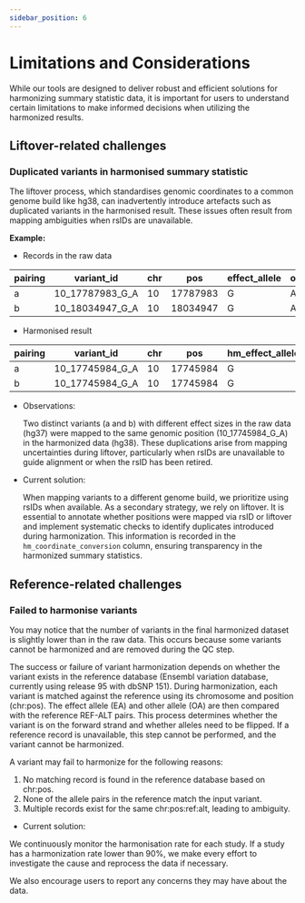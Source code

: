 ```yaml
---
sidebar_position: 6
---
```

# Limitations and Considerations

While our tools are designed to deliver robust and efficient solutions for harmonizing summary statistic data, it is important for users to understand certain limitations to make informed decisions when utilizing the harmonized results.

## Liftover-related challenges
### Duplicated variants in harmonised summary statistic

The liftover process, which standardises genomic coordinates to a common genome build like hg38, can inadvertently introduce artefacts such as duplicated variants in the harmonised result. These issues often result from mapping ambiguities when rsIDs are unavailable.

**Example:**
- Records in the raw data

| pairing | variant_id          | chr | pos       | effect_allele | other_allele | freq     | beta       | se         | p   |
|---------|-----------------------|-----|-----------|---------------|--------------|----------|------------|------------|-----|
| a       | 10_17787983_G_A       | 10  | 17787983  | G             | A            | 0.96859  | 0.00290512 | 0.00335139 | 0.39 |
| b       | 10_18034947_G_A       | 10  | 18034947  | G             | A            | 0.606068 | -0.0007883 | 0.00103352 | 0.45 |


- Harmonised result

| pairing | variant_id          | chr | pos       | hm_effect_allele | hm_other_allele | hm_beta     | effect_allele | other_allele | freq     | beta       | se        | p   |
|---------|-----------------------|-----|-----------|------------------|-----------------|-------------|---------------|--------------|----------|------------|------------|-----|
| a       | 10_17745984_G_A       | 10  | 17745984  | G                | A               | 0.00290512  | A             | G            | 0.96859  | 0.00290512 | 0.00335139 | 0.39 |
| b       | 10_17745984_G_A       | 10  | 17745984  | G                | A               | 0.000788316 | A             | G            | 0.606068 | 0.0007883  | 0.00103352 | 0.45 |

- Observations:

    Two distinct variants (a and b) with different effect sizes in the raw data (hg37) were mapped to the same genomic position (10_17745984_G_A) in the harmonized data (hg38). These duplications arise from mapping uncertainties during liftover, particularly when rsIDs are unavailable to guide alignment or when the rsID has been retired.

- Current solution:
     
     When mapping variants to a different genome build, we prioritize using rsIDs when available. As a secondary strategy, we rely on liftover. It is essential to annotate whether positions were mapped via rsID or liftover and implement systematic checks to identify duplicates introduced during harmonization. This information is recorded in the `hm_coordinate_conversion` column, ensuring transparency in the harmonized summary statistics.

## Reference-related challenges
### Failed to harmonise variants
You may notice that the number of variants in the final harmonized dataset is slightly lower than in the raw data. This occurs because some variants cannot be harmonized and are removed during the QC step.

The success or failure of variant harmonization depends on whether the variant exists in the reference database (Ensembl variation database, currently using release 95 with dbSNP 151). During harmonization, each variant is matched against the reference using its chromosome and position (chr:pos). The effect allele (EA) and other allele (OA) are then compared with the reference REF-ALT pairs. This process determines whether the variant is on the forward strand and whether alleles need to be flipped. If a reference record is unavailable, this step cannot be performed, and the variant cannot be harmonized.

A variant may fail to harmonize for the following reasons:
1. No matching record is found in the reference database based on chr:pos.
2. None of the allele pairs in the reference match the input variant.
3. Multiple records exist for the same chr:pos:ref:alt, leading to ambiguity.

- Current solution:

We continuously monitor the harmonisation rate for each study. If a study has a harmonization rate lower than 90%, we make every effort to investigate the cause and reprocess the data if necessary.

We also encourage users to report any concerns they may have about the data.